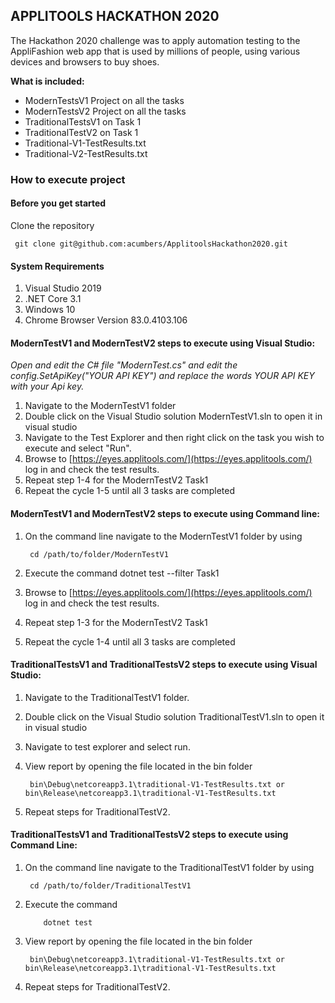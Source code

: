 ## **APPLITOOLS HACKATHON 2020**

The Hackathon 2020 challenge was to apply automation testing to the AppliFashion web app that is used by millions of people, using various devices and browsers to buy shoes.

**What is included:**
 - ModernTestsV1 Project on all the tasks
 - ModernTestsV2 Project on all the tasks
 - TraditionalTestsV1 on Task 1
 - TraditionalTestV2 on Task 1
 - Traditional-V1-TestResults.txt 
-  Traditional-V2-TestResults.txt 

### How to execute project
#### Before you get started
 Clone the repository 
	 
	 git clone git@github.com:acumbers/ApplitoolsHackathon2020.git  
    
#### System Requirements
1. Visual Studio 2019
2. .NET Core 3.1
3. Windows 10
4. Chrome Browser Version 83.0.4103.106

#### ModernTestV1 and ModernTestV2 steps to execute using Visual Studio:

 *Open and edit the C# file "ModernTest.cs" and edit the config.SetApiKey("YOUR API KEY") and replace the words YOUR API KEY with your Api key.*

1. Navigate to the ModernTestV1 folder
2. Double click on the Visual Studio solution ModernTestV1.sln to open it in visual studio
3. Navigate to the Test Explorer and then right click on the task you wish to execute and select "Run".
4. Browse to [https://eyes.applitools.com/](https://eyes.applitools.com/) log in and check the test results.
5. Repeat step 1-4 for the ModernTestV2 Task1
6. Repeat the cycle 1-5 until all 3 tasks are completed

#### ModernTestV1 and ModernTestV2 steps to execute using Command line:

1. On the command line navigate to the ModernTestV1 folder by using 
	
	    cd /path/to/folder/ModernTestV1
 2. Execute the command dotnet test --filter Task1
 3. Browse to [https://eyes.applitools.com/](https://eyes.applitools.com/) log in and check the test results.
 4. Repeat step 1-3 for the ModernTestV2 Task1
 5. Repeat the cycle 1-4 until all 3 tasks are completed

#### TraditionalTestsV1 and TraditionalTestsV2 steps to execute using Visual Studio:

1. Navigate to the TraditionalTestV1 folder.
2. Double click on the Visual Studio solution TraditionalTestV1.sln to open it in visual studio
3. Navigate to test explorer and select run.
4. View report by opening the file located in the bin folder 
		 
		bin\Debug\netcoreapp3.1\traditional-V1-TestResults.txt or bin\Release\netcoreapp3.1\traditional-V1-TestResults.txt

5. Repeat steps for TraditionalTestV2.

#### TraditionalTestsV1 and TraditionalTestsV2 steps to execute using Command Line:
1. On the command line navigate to the TraditionalTestV1 folder by using 
	
	    cd /path/to/folder/TraditionalTestV1
 2. Execute the command 
 
	 	    dotnet test
3. View report by opening the file located in the bin folder 
		 
		bin\Debug\netcoreapp3.1\traditional-V1-TestResults.txt or bin\Release\netcoreapp3.1\traditional-V1-TestResults.txt

5. Repeat steps for TraditionalTestV2.
	      
